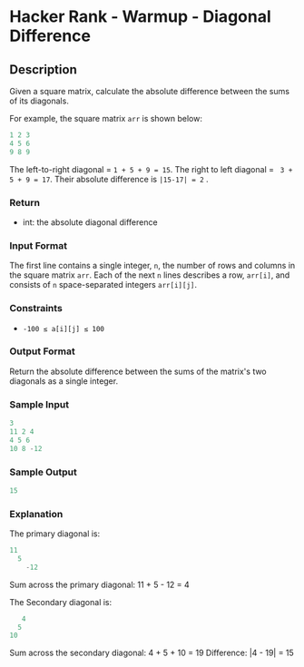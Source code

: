 # Hacker Rank - Warmup - Diagonal Difference

## Description

Given a square matrix, calculate the absolute difference between the sums of its diagonals.

For example, the square matrix ```arr```  is shown below:

```c++
1 2 3
4 5 6
9 8 9
```

The left-to-right diagonal = ```1 + 5 + 9 = 15```. The right to left diagonal = ``` 3 + 5 + 9 = 17```. Their absolute difference is ```|15-17| = 2``` .

### Return

* int: the absolute diagonal difference

### Input Format

The first line contains a single integer, ```n```, the number of rows and columns in the square matrix ```arr```.
Each of the next ```n```  lines describes a row, ```arr[i]```, and consists of ```n``` space-separated integers ```arr[i][j]```.

### Constraints

* ```-100 ≤ a[i][j] ≤ 100```

### Output Format

Return the absolute difference between the sums of the matrix's two diagonals as a single integer.

### Sample Input

```c++
3
11 2 4
4 5 6
10 8 -12
```

### Sample Output

```c++
15
```

### Explanation

The primary diagonal is:

```c++
11
  5
    -12
```

Sum across the primary diagonal: 11 + 5 - 12 = 4

The Secondary diagonal is:

```c++
   4
  5
10
```

Sum across the secondary diagonal: 4 + 5 + 10 = 19
Difference: |4 - 19| = 15
